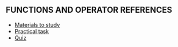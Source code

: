 ## FUNCTIONS AND OPERATOR REFERENCES
- [Materials to study](functions_to_read.md)
- [Practical task](../../tasks/functions_task.md)
- [Quiz](../../quiz/functions_and_operator_references_quiz.md)


